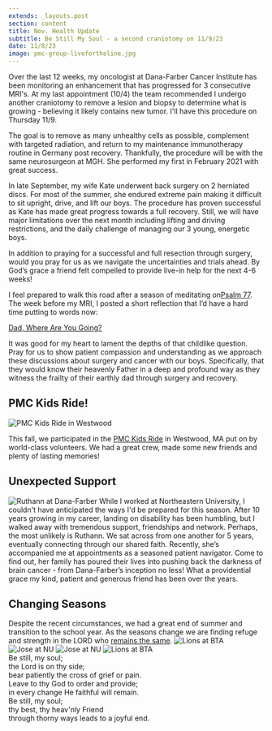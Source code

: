 ```yaml
---
extends: _layouts.post
section: content
title: Nov. Health Update
subtitle: Be Still My Soul - a second craniotomy on 11/9/23
date: 11/8/23
image: pmc-group-livefortheline.jpg
---
```


Over the last 12 weeks, my oncologist at Dana-Farber Cancer Institute has been monitoring an enhancement that has progressed for 3 consecutive MRI's. At my last appointment (10/4) the team recommended I undergo another craniotomy to remove a lesion and biopsy to determine what is growing - believing it likely contains new tumor. I'll have this procedure on Thursday 11/9.

The goal is to remove as many unhealthy cells as possible, complement with targeted radiation, and return to my maintenance immunotherapy routine in Germany post recovery.  Thankfully, the procedure will be with the same neurosurgeon at MGH. She performed my first in February 2021 with great success.

In late September, my wife Kate underwent back surgery on 2 herniated discs. For most of the summer, she endured extreme pain making it difficult to sit upright, drive, and lift our boys. The procedure has proven successful as Kate has made great progress towards a full recovery. Still, we will have major limitations over the next month including lifting and driving restrictions, and the daily challenge of managing our 3 young, energetic boys.

In addition to praying for a successful and full resection through surgery, would you pray for us as we navigate the uncertainties and trials ahead. By God’s grace a friend felt compelled to provide live-in help for the next 4-6 weeks!

I feel prepared to walk this road after a season of meditating on <a href="https://www.esv.org/Psalm+77/">​Psalm 77​</a>. The week before my MRI, I posted a short reflection that I’d have a hard time putting to words now:


<p class="text-center font-bold"><a href="https://www.livefortheline.com/updates/dad-where-are-you-going/">​Dad, Where Are You Going?</a></p>

It was good for my heart to lament the depths of that childlike question. Pray for us to show patient compassion and understanding as we approach these discussions about surgery and cancer with our boys. Specifically, that they would know their heavenly Father in a deep and profound way as they witness the frailty of their earthly dad through surgery and recovery.

<h2>PMC Kids Ride!</h2>

<img alt="PMC Kids Ride in Westwood" src="/assets/images/pmc-group-kids.jpg" />

This fall, we participated in the <a href="https://kids.pmc.org">PMC Kids Ride</a> in Westwood, MA put on by world-class volunteers. We had a great crew, made some new friends and plenty of lasting memories!

<h2>Unexpected Support</h2>
<img alt="Ruthann at Dana-Farber" src="/assets/images/ruthann-dfci.jpg" />
While I worked at Northeastern University, I couldn't have anticipated the ways I'd be prepared for this season. After 10 years growing in my career, landing on disability has been humbling, but I walked away with tremendous support, friendships and network. Perhaps, the most unlikely is Ruthann. We sat across from one another for 5 years, eventually connecting through our shared faith. Recently, she’s accompanied me at appointments as a seasoned patient navigator. Come to find out, her family has poured their lives into pushing back the darkness of brain cancer - from Dana-Farber’s inception no less! What a providential grace my kind, patient and generous friend has been over the years.

<h2>Changing Seasons</h2>
Despite the recent circumstances, we had a great end of summer and transition to the school year. As the seasons change we are finding refuge and strength in the LORD who <a href="https://www.esv.org/Hebrews+13:8">remains the same</a>.

<img alt="Lions at BTA" src="/assets/images/k-m-dumbo.jpg" />
<img alt="Jose at NU" src="/assets/images/summer-23.jpg" />
<img alt="Jose at NU" src="/assets/images/jose-nu.jpg" />
<img alt="Lions at BTA" src="/assets/images/lions.jpg" />

<x-blockquote class="font-mono" cite="https://hymnary.org/text/be_still_my_soul_the_lord_is_on_thy_side" caption="Kathrina von Schlegel">
    <div>
        <div>Be still, my soul;</div>
        <div class="ml-6">the Lord is on thy side;</div>
        <div class="ml-6">bear patiently the cross of grief or pain.</div>
        <div class="ml-6">Leave to thy God to order and provide;</div>
        <div class="ml-6">in every change He faithful will remain.</div>
        <div>Be still, my soul;</div>
        <div class="ml-6">thy best, thy heav'nly Friend</div>
        <div class="ml-6"><span class="bg-yellow-500/20 rounded-md px-1">through thorny ways</span> leads to a joyful end.</div>
    </div>
</x-blockquote>
